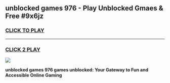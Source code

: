 
## unblocked games 976 - Play Unblocked Gmaes & Free #9x6jz
<h3>
<a href="https://news.freeplayer.one?title=unblocked_games_976&ref=03M">CLICK TO PLAY</a></h3>
<hr>

<h3>
<a href="https://news.freeplayer.one?title=unblocked_games_976&ref=03M">CLICK 2 PLAY</a>
  
</h3>

<a href="https://news.freeplayer.one?title=unblocked_games_976&ref=03M"><img src="https://clearcache.store/games.png"></a>


**unblocked games 976 games unblocked: Your Gateway to Fun and Accessible Online Gaming**
